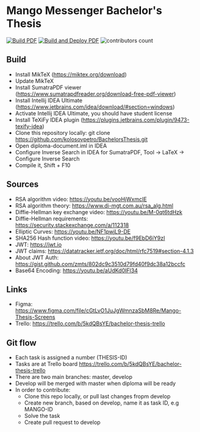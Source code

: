 # Mango Messenger Bachelor's Thesis

[![Build PDF](https://github.com/MangoInstantMessenger/MangoMessengerBachelorThesis/actions/workflows/build.yml/badge.svg)](https://github.com/MangoInstantMessenger/MangoMessengerBachelorThesis/actions/workflows/build.yml/badge.svg)
[![Build and Deploy PDF](https://github.com/MangoInstantMessenger/MangoMessengerBachelorThesis/actions/workflows/build-and-deploy.yml/badge.svg)](https://github.com/MangoInstantMessenger/MangoMessengerBachelorThesis/actions/workflows/build-and-deploy.yml/badge.svg)
![contributors count](https://img.shields.io/github/contributors/MangoInstantMessenger/MangoMessengerBachelorThesis)

## Build

- Install MikTeX (https://miktex.org/download)
- Update MikTeX
- Install SumatraPDF viewer (https://www.sumatrapdfreader.org/download-free-pdf-viewer)
- Install Intellij IDEA Ultimate (https://www.jetbrains.com/idea/download/#section=windows)
- Activate Intellij IDEA Ultimate, you should have student license
- Install TeXiFy IDEA plugin (https://plugins.jetbrains.com/plugin/9473-texify-idea)
- Clone this repository locally: git clone https://github.com/kolosovpetro/BachelorsThesis.git
- Open diploma-document.iml in IDEA
- Configure Inverse Search in IDEA for SumatraPDF, Tool -> LaTeX -> Configure Inverse Search
- Compile it, Shift + F10

## Sources

- RSA algorithm video: https://youtu.be/vooHjWxmcIE
- RSA algorithm theory: https://www.di-mgt.com.au/rsa_alg.html
- Diffie-Hellman key exchange video: https://youtu.be/M-0qt6tdHzk
- Diffie-Hellman requirements: https://security.stackexchange.com/a/112318
- Elliptic Curves: https://youtu.be/NF1pwjL9-DE
- SHA256 Hash function video: https://youtu.be/f9EbD6iY9zI
- JWT: https://jwt.io
- JWT claims: https://datatracker.ietf.org/doc/html/rfc7519#section-4.1.3
- About JWT Auth: https://gist.github.com/zmts/802dc9c3510d79fd40f9dc38a12bccfc
- Base64 Encoding: https://youtu.be/aUdKd0IFl34

## Links

- Figma: https://www.figma.com/file/cGtLvO1JuJgWmnzaSbM8Re/Mango-Thesis-Screens
- Trello: https://trello.com/b/5kdQBsYE/bachelor-thesis-trello

## Git flow

- Each task is assigned a number (THESIS-ID)
- Tasks are at Trello board https://trello.com/b/5kdQBsYE/bachelor-thesis-trello
- There are two main branches: master, develop
- Develop will be merged with master when diploma will be ready
- In order to contribute:
    - Clone this repo locally, or pull last changes fropm develop
    - Create new branch, based on develop, name it as task ID, e.g MANGO-ID
    - Solve the task
    - Create pull request to develop
